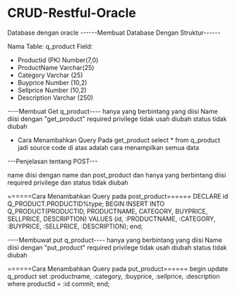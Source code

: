 # CRUD-Restful-Oracle

Database dengan oracle
------Membuat Database Dengan Struktur------

Nama Table: q_product
Field: 
- Productid (PK) Number(7,0)
- ProductName Varchar(25)
- Category Varchar (25)
- Buyprice Number (10,2)
- Sellprice Number (10,2)
- Description Varchar (250)

----Membuat Get q_product----
hanya yang berbintang yang diisi
Name diisi dengan "get_product"
required privilege tidak usah diubah
status tidak diubah

- Cara Menambahkan Query Pada get_product
select * from q_product
jadi source code di atas adalah cara menampilkan semua data

---Penjelasan tentang POST---

name diisi dengan name dan post_product dan hanya yang berbintang diisi
required privilege dan status tidak diubah

======Cara Menambahkan Query pada post_product======
DECLARE
  id Q_PRODUCT.PRODUCTID%type;
BEGIN
  INSERT INTO Q_PRODUCT(PRODUCTID, PRODUCTNAME, CATEGORY, BUYPRICE, SELLPRICE, DESCRIPTION)
  VALUES (id, :PRODUCTNAME, :CATEGORY, :BUYPRICE, :SELLPRICE, :DESCRIPTION);
end;

----Membuwat put q_product---- 
hanya yang berbintang yang diisi 
Name diisi dengan "put_product" 
required privilege tidak usah diubah 
status tidak diubah

======Cara Menambahkan Query pada put_product======
begin
update q_product set :productname, :category, :buyprice, :sellprice, :description where productid = :id
commit;
end;
